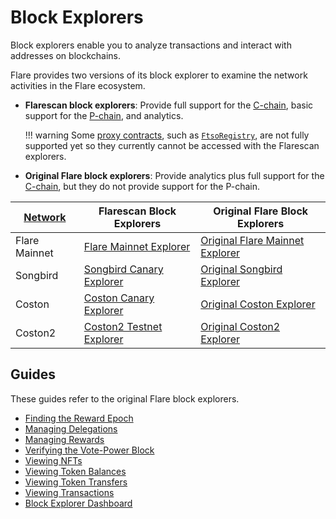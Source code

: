 # Block Explorers

Block explorers enable you to analyze transactions and interact with addresses on blockchains.

Flare provides two versions of its block explorer to examine the network activities in the Flare ecosystem.

* **Flarescan block explorers**: Provide full support for the [C-chain](../../tech/flare.md#flare-chains), basic support for the [P-chain](../../tech/flare.md#flare-chains), and analytics.

    !!! warning
        Some [proxy contracts](https://ethereum.org/en/developers/docs/smart-contracts/upgrading/#proxy-patterns), such as [`FtsoRegistry`](FtsoRegistry.md), are not fully supported yet so they currently cannot be accessed with the Flarescan explorers.

* **Original Flare block explorers**: Provide analytics plus full support for the [C-chain](../../tech/flare.md#flare-chains), but they do not provide support for the P-chain.

| [Network](../../tech/flare.md#flare-networks) | Flarescan Block Explorers | Original Flare Block Explorers |
| --------------- | ----------------------------------------------------------------------- | ----------------------------------------------------------------------- |
| Flare Mainnet   | [Flare Mainnet Explorer](https://mainnet.flarescan.com)                 | [Original Flare Mainnet Explorer](https://flare-explorer.flare.network) |
| Songbird        | [Songbird Canary Explorer](https://songbird.flarescan.com)              | [Original Songbird Explorer](https://songbird-explorer.flare.network)   |
| Coston          | [Coston Canary Explorer](https://coston.testnet.flarescan.com)          | [Original Coston Explorer](https://coston-explorer.flare.network)       |
| Coston2         | [Coston2 Testnet Explorer](https://coston2.testnet.flarescan.com)       | [Original Coston2 Explorer](https://coston2-explorer.flare.network)     |

## Guides

These guides refer to the original Flare block explorers.

* [Finding the Reward Epoch](./finding-reward-epoch.md)
* [Managing Delegations](./managing-delegations.md)
* [Managing Rewards](./managing-rewards.md)
* [Verifying the Vote-Power Block](./verifying-vote-power-block.md)
* [Viewing NFTs](./viewing-nfts.md)
* [Viewing Token Balances](./viewing-token-balances.md)
* [Viewing Token Transfers](./viewing-token-transfers.md)
* [Viewing Transactions](./viewing-transactions.md)
* [Block Explorer Dashboard](./user-interface.md)

